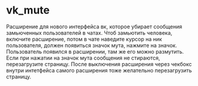 # vk_mute
Расширение для нового интерфейса вк, которое убирает сообщения замьюченных пользователей в чатах.
Чтоб замьютить человека, включите расширение,  потом в чате наведите курсор на ник пользователя, должен появиться значок мута, нажмите на значок. Пользователь появился в расширении, там же его можно размутить. 
Если при нажатии на значок мута сообщения не стираются, перезагрузите страницу. После выключения расширения через  чекбокс внутри интетфейса самого расширения тоже желательно перезагрузить страницу. 
